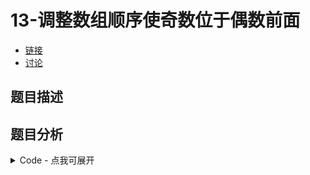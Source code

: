 # 13-调整数组顺序使奇数位于偶数前面

- [链接](https://www.nowcoder.com/practice/beb5aa231adc45b2a5dcc5b62c93f593)
- [讨论](https://www.nowcoder.com/questionTerminal/beb5aa231adc45b2a5dcc5b62c93f593)

## 题目描述

## 题目分析

<details>
<summary>Code - 点我可展开</summary>

<<<@/books/code/jz/13.cpp

</details>

